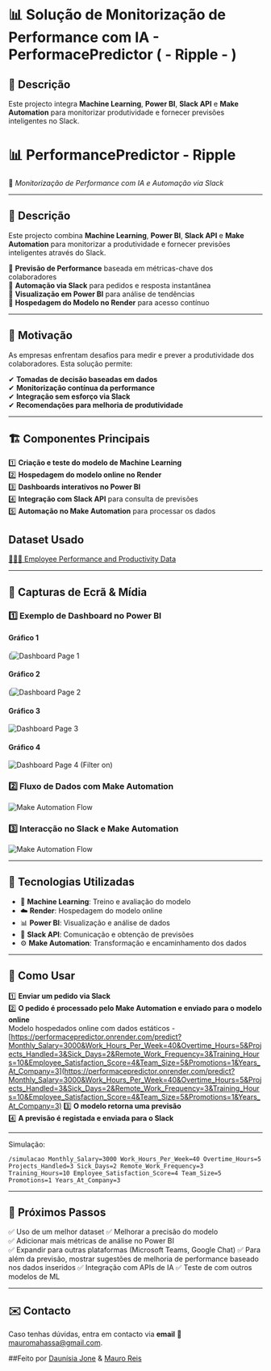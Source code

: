 # 📊 Solução de Monitorização de Performance com IA - PerformacePredictor ( - Ripple - )

## 📌 Descrição
Este projecto integra **Machine Learning**, **Power BI**, **Slack API** e **Make Automation** para monitorizar produtividade e fornecer previsões inteligentes no Slack.
# 📊 PerformancePredictor - Ripple  
🔮 *Monitorização de Performance com IA e Automação via Slack*  

---

## 📌 Descrição  
Este projecto combina **Machine Learning**, **Power BI**, **Slack API** e **Make Automation** para monitorizar a produtividade e fornecer previsões inteligentes através do Slack.  

🔹 **Previsão de Performance** baseada em métricas-chave dos colaboradores  
🔹 **Automação via Slack** para pedidos e resposta instantânea  
🔹 **Visualização em Power BI** para análise de tendências  
🔹 **Hospedagem do Modelo no Render** para acesso contínuo  

---
## 🎯 Motivação  
As empresas enfrentam desafios para medir e prever a produtividade dos colaboradores. Esta solução permite:  

✔ **Tomadas de decisão baseadas em dados**  
✔ **Monitorização contínua da performance**  
✔ **Integração sem esforço via Slack**  
✔ **Recomendações para melhoria de produtividade**  

---
 
## 🏗️ Componentes Principais  
1️⃣ **Criação e teste do modelo de Machine Learning**  
2️⃣ **Hospedagem do modelo online no Render**  
3️⃣ **Dashboards interativos no Power BI**  
4️⃣ **Integração com Slack API** para consulta de previsões  
5️⃣ **Automação no Make Automation** para processar os dados  

## Dataset Usado
[👩🏽‍💻 Employee Performance and Productivity Data](https://www.kaggle.com/datasets/mexwell/employee-performance-and-productivity-data)

---

## 📸 Capturas de Ecrã & Mídia  

### **1️⃣ Exemplo de Dashboard no Power BI**  
#### Gráfico 1
(![Dashboard Page 1](https://github.com/user-attachments/assets/a543a88c-cd26-4e3e-b2d6-4679f4cb45c4)

#### Gráfico 2
(![Dashboard Page 2](https://github.com/user-attachments/assets/5befc0b1-ba8e-4bce-b876-b12d157b1da5)
  
#### Gráfico 3
![Dashboard Page 3](https://github.com/user-attachments/assets/5f3b02f4-3bca-4596-89c3-507d94fcee8c)

#### Gráfico 4
![Dashboard Page 4 (Filter on)](https://github.com/user-attachments/assets/ba8eccef-dbf4-45a5-9a86-9408dcac308d)


 
### **2️⃣ Fluxo de Dados com Make Automation**  
![Make Automation Flow](https://github.com/user-attachments/assets/6241eacd-2798-491c-b441-47b7da701204)
 

### **3️⃣ Interacção no Slack e Make Automation**  
![Make Automation Flow](https://github.com/user-attachments/assets/c98fc072-52b5-4664-88c5-22908843a3f5)


---

## 🔧 Tecnologias Utilizadas  
- 🧠 **Machine Learning**: Treino e avaliação do modelo 
- ☁️ **Render**: Hospedagem do modelo online  
- 📊 **Power BI**: Visualização e análise de dados  
- 💬 **Slack API**: Comunicação e obtenção de previsões  
- ⚙️ **Make Automation**: Transformação e encaminhamento dos dados  

---

## 🚀 Como Usar  
1️⃣ **Enviar um pedido via Slack**  
2️⃣ **O pedido é processado pelo Make Automation e enviado para o modelo online**  
 Modelo hospedados online com dados estáticos - [https://performacepredictor.onrender.com/predict?Monthly_Salary=3000&Work_Hours_Per_Week=40&Overtime_Hours=5&Projects_Handled=3&Sick_Days=2&Remote_Work_Frequency=3&Training_Hours=10&Employee_Satisfaction_Score=4&Team_Size=5&Promotions=1&Years_At_Company=3](https://performacepredictor.onrender.com/predict?Monthly_Salary=3000&Work_Hours_Per_Week=40&Overtime_Hours=5&Projects_Handled=3&Sick_Days=2&Remote_Work_Frequency=3&Training_Hours=10&Employee_Satisfaction_Score=4&Team_Size=5&Promotions=1&Years_At_Company=3)
3️⃣ **O modelo retorna uma previsão**  
4️⃣ **A previsão é registada e enviada para o Slack**  

---
Simulação:
```plaintext
/simulacao Monthly_Salary=3000 Work_Hours_Per_Week=40 Overtime_Hours=5 Projects_Handled=3 Sick_Days=2 Remote_Work_Frequency=3 Training_Hours=10 Employee_Satisfaction_Score=4 Team_Size=5 Promotions=1 Years_At_Company=3
```
---

## 🎯 Próximos Passos  
✅ Uso de um melhor dataset
✅ Melhorar a precisão do modelo  
✅ Adicionar mais métricas de análise no Power BI  
✅ Expandir para outras plataformas (Microsoft Teams, Google Chat)
✅ Para além da previsão, mostrar sugestões de melhoria de performance baseado nos dados inseridos 
✅ Integração com APIs de IA
✅ Teste de com outros modelos de ML

---

## ✉️ Contacto  
Caso tenhas dúvidas, entra em contacto via **email** 📩 mauromahassa@gmail.com.

##Feito por [Daunísia Jone](https://github.com/daunisiaj) & [Mauro Reis](https://github.com/Mauroreis100/)

